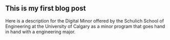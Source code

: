 ## This is my first blog post


Here is a description for the Digital Minor offered by the Schulich School of Engineering at the University of Calgary as a minor program that goes hand in hand with a engineering major.


